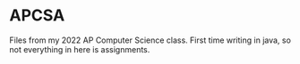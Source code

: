 # APCSA
Files from my 2022 AP Computer Science class. First time writing in java, so not everything in here is assignments.
